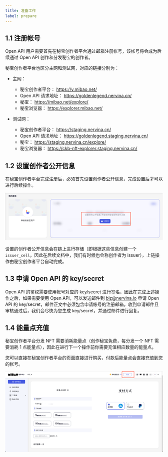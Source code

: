 ```yaml
---
title: 准备工作
label: prepare
---
```


## 1.1 注册帐号

Open API 用户需要首先在秘宝创作者平台通过邮箱注册帐号，该帐号将会成为后续通过 Open API 创作和分发秘宝的创作者。

秘宝创作者平台也区分主网和测试网，对应的链接分别为：

- 主网：

  - 秘宝创作者平台： https://v.mibao.net/
  - Open API 请求地址： https://goldenlegend.nervina.cn/
  - 秘宝： https://mibao.net/explore/
  - 秘宝浏览器： https://explorer.mibao.net/

- 测试网：

  - 秘宝创作者平台： https://staging.nervina.cn/
  - Open API 请求地址： https://goldenlegend.staging.nervina.cn/
  - 秘宝： https://staging.nervina.cn/explore/
  - 秘宝浏览器： https://ckb-nft-explorer.staging.nervina.cn/

## 1.2 设置创作者公开信息

在秘宝创作者平台完成注册后，必须首先设置创作者公开信息，完成设置后才可以进行后续操作。

![1643005485583.png](../image/prepare/1643005485583.png)

设置的创作者公开信息会在链上进行存储（即根据这些信息创建一个 `issuer_cell`，因此在后续文档中，我们有时候也会称创作者为 issuer），上链操作由秘宝创作者平台自动完成。

## 1.3 申请 Open API 的 key/secret

Open API 的鉴权需要使用帐号对应的 key/secret 进行签名，因此在完成上述操作之后，如果需要使用 Open API，可以发送邮件到 biz@nervina.io 申请 Open API 的 key/secret，邮件正文中必须包含申请帐号的注册邮箱。收到申请邮件且审核通过后，我们会尽快为您生成 key/secret，并通过邮件进行回复。

## 1.4 能量点充值

秘宝创作者平台分发 NFT 需要消耗能量点（创作秘宝免费，每分发一个 NFT 需要消耗 1 点能量点），因此在进行下一个操作前你需要充值相应数量的能量点。

您可以直接在秘宝创作者平台的页面直接进行购买，付款后能量点会直接充值到您的帐号。

![1643006283818.png](../image/prepare/1643006283818.png)
